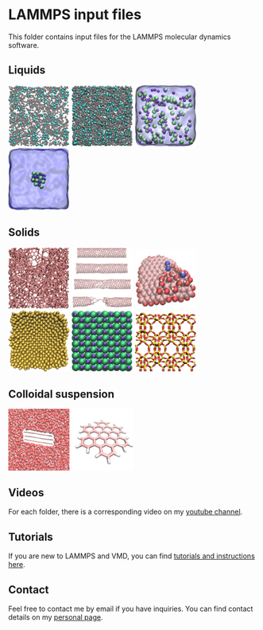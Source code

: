 # LAMMPS input files

This folder contains input files for the LAMMPS molecular dynamics software. 

## Liquids

<p float="left">
  <a href="liquids/2D-lj-fluid/"><img src="liquids/2D-lj-fluid/2D-lj.jpg" width="24.5%" /></a>
  <a href="liquids/3D-lj-fluid/"><img src="liquids/3D-lj-fluid/3D-lj.jpg" width="24.5%" /></a>
  <a href="liquids/nacl-solution/"><img src="liquids/nacl-solution/nacl_solution_transparent.jpg" width="24.5%" /></a>
  <a href="liquids/salt-dissolution-water/"><img src="liquids/salt-dissolution-water/NaCldissolution.jpeg" width="24.5%" /></a>
</p>

## Solids

<p float="left">
  <a href="solids/amorphous-carbon/"><img src="solids/amorphous-carbon/amorphous-carbon.jpg" width="24.5%" /></a>
  <a href="solids/CNT-under-deformation/"><img src="solids/CNT-under-deformation/cnt-under-deformation.jpg" width="24.5%" /></a>
  <a href="solids/GO-nanoparticle/"><img src="solids/GO-nanoparticle/GO-nanoparticle.jpg" width="24.5%" /></a>
  <a href="solids/melting-gold/"><img src="solids/melting-gold/gold.png" width="24.5%" /></a>
  <a href="solids/NaCl-under-compression/"><img src="solids/NaCl-under-compression/nacl_crystal.jpg" width="24.5%" /></a>
  <a href="solids/silicalite/"><img src="solids/silicalite/silicalite.jpeg" width="24.5%" /></a>
</p>

## Colloidal suspension

<p float="left">
  <a href="colloidal-suspension/liquid-exfoliation-graphene/"><img src="colloidal-suspension/liquid-exfoliation-graphene/LPE_graphene.jpg" width="24.5%" /></a>
  <a href="colloidal-suspension/nanographene-in-shear-flow/"><img src="colloidal-suspension/nanographene-in-shear-flow/HBC_molecule.jpeg" width="24.5%" /></a>
</p>


## Videos

For each folder, there is a corresponding video on my [youtube channel](https://www.youtube.com/channel/UCLmK_9wpyLVpcP7BPgN6BIw). 

## Tutorials 

If you are new to LAMMPS and VMD, you can find [tutorials and instructions here](https://lammpstutorials.github.io/).

## Contact 

Feel free to contact me by email if you have inquiries. You can find contact details on my [personal page](https://simongravelle.github.io/).
